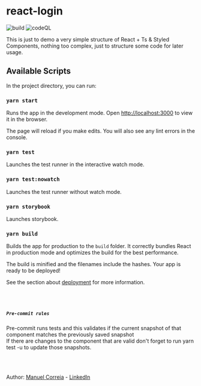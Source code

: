 # react-login
![build](https://github.com/manuelc2209/react-login/actions/workflows/main.yml/badge.svg)
![codeQL](https://github.com/manuelc2209/react-login/actions/workflows/codeql-analysis.yml/badge.svg)


This is just to demo a very simple structure of React + Ts & Styled Components, nothing too complex, just to structure some code for later usage.


## Available Scripts

In the project directory, you can run:

### `yarn start`

Runs the app in the development mode.
Open [http://localhost:3000](http://localhost:3000) to view it in the browser.

The page will reload if you make edits.
You will also see any lint errors in the console.

### `yarn test`

Launches the test runner in the interactive watch mode.

### `yarn test:nowatch`

Launches the test runner without watch mode.

### `yarn storybook`

Launches storybook.

### `yarn build`

Builds the app for production to the `build` folder.
It correctly bundles React in production mode and optimizes the build for the best performance.

The build is minified and the filenames include the hashes.
Your app is ready to be deployed!

See the section about [deployment](https://facebook.github.io/create-react-app/docs/deployment) for more information.

<br>
<br>

##### `Pre-commit rules`
Pre-commit runs tests and this validates if the current snapshot of that component matches the previously saved snapshot
<br>
If there are changes to the component that are valid don't forget to run yarn test -u to update those snapshots.


<br>
<br>

Author: [Manuel Correia](https://www.github.com/manuelc2209) - [LinkedIn](https://www.linkedin.com/in/manuel-correia2209)
